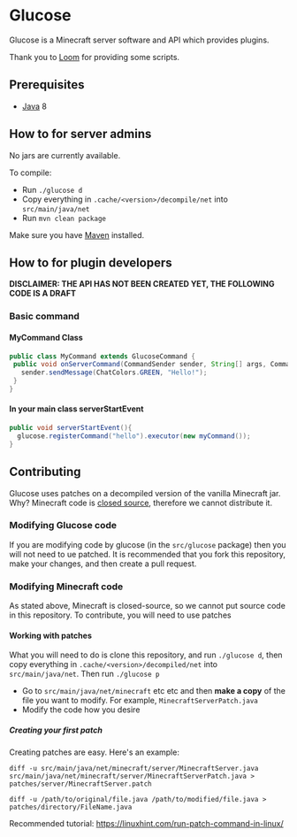 # Glucose
Glucose is a Minecraft server software and API which provides plugins.

Thank you to [Loom](https://github.com/LoomDev/Loom) for providing some scripts.
## Prerequisites
* [Java](http://java.oracle.com/) 8
## How to for server admins
No jars are currently available.

To compile:
* Run `./glucose d`
* Copy everything in `.cache/<version>/decompile/net` into `src/main/java/net`
* Run `mvn clean package`

Make sure you have [Maven](https://maven.apache.org/) installed.
## How to for plugin developers
**DISCLAIMER: THE API HAS NOT BEEN CREATED YET, THE FOLLOWING CODE IS A DRAFT**
### Basic command
#### MyCommand Class
```java
public class MyCommand extends GlucoseCommand {
 public void onServerCommand(CommandSender sender, String[] args, Command command) {
   sender.sendMessage(ChatColors.GREEN, "Hello!");
 }
}
```
#### In your main class serverStartEvent
```java
public void serverStartEvent(){
  glucose.registerCommand("hello").executor(new myCommand());
}
```
## Contributing
Glucose uses patches on a decompiled version of the vanilla Minecraft jar. Why? Minecraft code is [closed source](https://en.wikipedia.org/wiki/Proprietary_software), therefore we cannot distribute it.

### Modifying Glucose code
If you are modifying code by glucose (in the `src/glucose` package) then you will not need to ue patched. It is recommended that you fork this repository, make your changes, and then create a pull request.
### Modifying Minecraft code
As stated above, Minecraft is closed-source, so we cannot put source code in this repository. To contribute, you will need to use patches
#### Working with patches
What you will need to do is clone this repository, and run `./glucose d`, then copy everything in `.cache/<version>/decompiled/net` into `src/main/java/net`. Then run `./glucose p`

* Go to `src/main/java/net/minecraft` etc etc and then **make a copy** of the file you want to modify. For example, `MinecraftServerPatch.java`
* Modify the code how you desire
##### Creating your first patch
Creating patches are easy. Here's an example:

`diff -u src/main/java/net/minecraft/server/MinecraftServer.java src/main/java/net/minecraft/server/MinecraftServerPatch.java > patches/server/MinecraftServer.patch`

`diff -u /path/to/original/file.java /path/to/modified/file.java > patches/directory/FileName.java`

Recommended tutorial: https://linuxhint.com/run-patch-command-in-linux/
